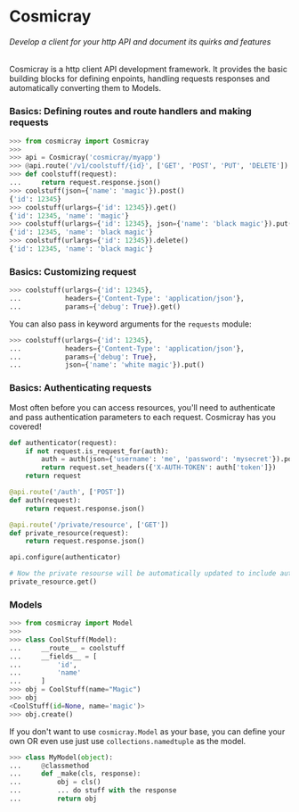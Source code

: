 # Cosmicray
###### Develop a client for your http API and document its quirks and features

Cosmicray is a http client API development framework. It provides the basic building blocks for
defining enpoints, handling requests responses and automatically converting them to Models.


### Basics: Defining routes and route handlers and making requests

```python
>>> from cosmicray import Cosmicray
>>>
>>> api = Cosmicray('cosmicray/myapp')
>>> @api.route('/v1/coolstuff/{id}', ['GET', 'POST', 'PUT', 'DELETE'])
>>> def coolstuff(request):
...     return request.response.json()
>>> coolstuff(json={'name': 'magic'}).post()
{'id': 12345}
>>> coolstuff(urlargs={'id': 12345}).get()
{'id': 12345, 'name': 'magic'}
>>> coolstuff(urlargs={'id': 12345}, json={'name': 'black magic'}).put()
{'id': 12345, 'name': 'black magic'}
>>> coolstuff(urlargs={'id': 12345}).delete()
{'id': 12345, 'name': 'black magic'}
```

### Basics: Customizing request

```python
>>> coolstuff(urlargs={'id': 12345},
...           headers={'Content-Type': 'application/json'},
...           params={'debug': True}).get()
```

You can also pass in keyword arguments for the `requests` module:

```python
>>> coolstuff(urlargs={'id': 12345},
...           headers={'Content-Type': 'application/json'},
...           params={'debug': True},
...           json={'name': 'white magic'}).put()
```

### Basics: Authenticating requests

Most often before you can access resources, you'll need to authenticate and pass authentication
parameters to each request. Cosmicray has you covered!

```python
def authenticator(request):
    if not request.is_request_for(auth):
        auth = auth(json={'username': 'me', 'password': 'mysecret'}).post()
        return request.set_headers({'X-AUTH-TOKEN': auth['token']})
    return request

@api.route('/auth', ['POST'])
def auth(request):
    return request.response.json()

@api.route('/private/resource', ['GET'])
def private_resource(request):
    return request.response.json()

api.configure(authenticator)

# Now the private resourse will be automatically updated to include auth headers
private_resource.get()
```

### Models

```python
>>> from cosmicray import Model
>>>
>>> class CoolStuff(Model):
...     __route__ = coolstuff
...     __fields__ = [
...         'id',
...         'name'
...     ]
>>> obj = CoolStuff(name="Magic")
>>> obj
<CoolStuff(id=None, name='magic')>
>>> obj.create()
```

If you don't want to use `cosmicray.Model` as your base, you can define your own OR
even use just use `collections.namedtuple` as the model.

```python
>>> class MyModel(object):
...     @classmethod
...     def _make(cls, response):
...         obj = cls()
...         ... do stuff with the response
...         return obj
```
